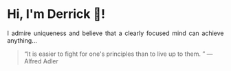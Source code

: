 # Hi, I'm Derrick 👋!
<p align="justify">I admire uniqueness and believe that a clearly focused mind can achieve anything...</p> 
<!-- #quote-start -->
<blockquote>&ldquo;It is easier to fight for one's principles than to live up to them. &rdquo; &mdash; <footer>Alfred Adler</footer></blockquote>
<!-- #quote-end -->

